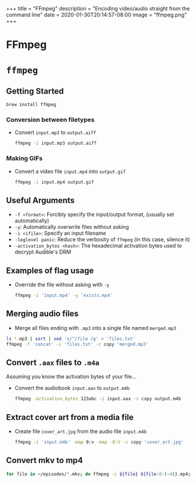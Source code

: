 +++
title = "FFmpeg"
description = "Encoding video/audio straight from the command line"
date = 2020-01-30T20:14:57-08:00
image = "ffmpeg.png"
+++

# FFmpeg

# `ffmpeg`

## Getting Started

```sh
brew install ffmpeg
```

### Conversion between filetypes

* Convert `input.mp3` to `output.aiff`

  ```sh
  ffmpeg -i input.mp3 output.aiff
  ```

### Making GIFs

* Convert a video file `input.mp4` into `output.gif`

  ```sh
  ffmpeg -i input.mp4 output.gif
  ```

## Useful Arguments

* `-f <format>`: Forcibly specify the input/output format, (usually set automatically)
* `-y`: Automatically overwrite files without asking
* `-i <ifile>`: Specify an input filename
* `-loglevel panic`: Reduce the verbosity of `ffmpeg` (in this case, silence it)
* `-activation_bytes <hash>`: The hexadecimal activation bytes used to decrypt Audible's DRM

## Examples of flag usage

* Override the file without asking with `-y`

  ```sh
  ffmpeg -i 'input.mp4' -y 'exists.mp4'
  ```

## Merging audio files

* Merge all files ending with `.mp3` into a single file named `merged.mp3`

```sh
ls *.mp3 | sort | sed 's/^/file /g' > 'files.txt'
ffmpeg -f 'concat' -i 'files.txt' -c copy 'merged.mp3'
```

## Convert `.aax` files to `.m4a`

Assuming you know the activation bytes of your file...

* Convert the audiobook `input.aax` to `output.m4b`

  ```sh
  ffmpeg -activation_bytes 123abc -i input.aax -c copy output.m4b
  ```

## Extract cover art from a media file

* Create file `cover_art.jpg` from the audio file `input.m4b`

  ```sh
  ffmpeg -i 'input.m4b' -map 0:v -map -0:V -c copy 'cover_art.jpg'
  ```

## Convert mkv to mp4

  ```sh
  for file in ~/episodes/*.mkv; do ffmpeg -i ${file} ${file:0:(-4)}.mp4; done
  ```

